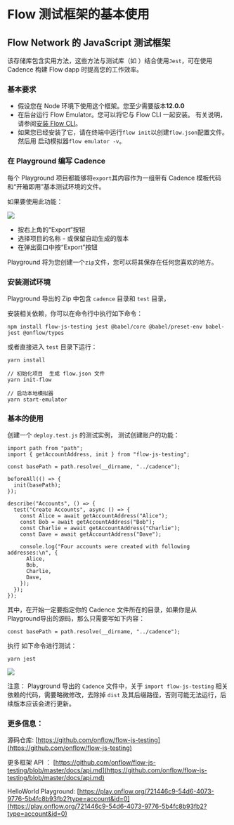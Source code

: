 # Flow 测试框架的基本使用

## Flow Network 的 JavaScript 测试框架

该存储库包含实用方法，这些方法与测试库（如 ）结合使用`Jest`，可在使用 Cadence 构建 Flow dapp 时提高您的工作效率。


### 基本要求

*  假设您在 Node 环境下使用这个框架。您至少需要版本**12.0.0**
*  在后台运行 Flow Emulator。您可以将它与 Flow CLI 一起安装。 有关说明，请参阅[安装 Flow CLI](https://docs.onflow.org/flow-cli/install)。
*  如果您已经安装了它，请在终端中运行`flow init`以创建`flow.json`配置文件。然后用 启动模拟器`flow emulator -v`。

### 在 Playground 编写 Cadence

每个 Playground 项目都能够将`export`其内容作为一组带有 Cadence 模板代码和“开箱即用”基本测试环境的文件。

如果要使用此功能：

![](../../.gitbook/assets/image%20%283%29.png)

* 按右上角的“Export”按钮
* 选择项目的名称 - 或保留自动生成的版本
* 在弹出窗口中按“Export”按钮

Playground 将为您创建一个`zip`文件，您可以将其保存在任何您喜欢的地方。

### 安装测试环境

Playground 导出的 Zip 中包含 `cadence` 目录和  `test` 目录，

安装相关依赖，你可以在命令行中执行如下命令：

```text
npm install flow-js-testing jest @babel/core @babel/preset-env babel-jest @onflow/types
```

或者直接进入 `test` 目录下运行：

```text
yarn install

// 初始化项目  生成 flow.json 文件
yarn init-flow

// 启动本地模拟器 
yarn start-emulator
```

### 基本的使用

创建一个 `deploy.test.js` 的测试实例， 测试创建账户的功能：

```text
import path from "path";
import { getAccountAddress, init } from "flow-js-testing";

const basePath = path.resolve(__dirname, "../cadence");

beforeAll(() => {
  init(basePath);
});

describe("Accounts", () => {
  test("Create Accounts", async () => {
    const Alice = await getAccountAddress("Alice");
    const Bob = await getAccountAddress("Bob");
    const Charlie = await getAccountAddress("Charlie");
    const Dave = await getAccountAddress("Dave");

    console.log("Four accounts were created with following addresses:\n", {
      Alice,
      Bob,
      Charlie,
      Dave,
    });
  });
});
```

其中，在开始一定要指定你的 Cadence 文件所在的目录，如果你是从Playground导出的源码，那么只需要写如下内容： 

```text
const basePath = path.resolve(__dirname, "../cadence");
```

执行 如下命令进行测试：

```text
yarn jest
```

![](../../.gitbook/assets/image%20%282%29.png)

注意： Playground 导出的 `Cadence` 文件中，关于 `import flow-js-testing` 相关依赖的代码，需要略微修改，去除掉 `dist` 及其后缀路径，否则可能无法运行，后续版本应该会进行更新。

### 更多信息：

源码仓库:     [https://github.com/onflow/flow-js-testing](https://github.com/onflow/flow-js-testing)

更多框架 API ： [https://github.com/onflow/flow-js-testing/blob/master/docs/api.md](https://github.com/onflow/flow-js-testing/blob/master/docs/api.md)

HelloWorld Playground: [https://play.onflow.org/721446c9-54d6-4073-9776-5b4fc8b93fb2?type=account&id=0](https://play.onflow.org/721446c9-54d6-4073-9776-5b4fc8b93fb2?type=account&id=0)





